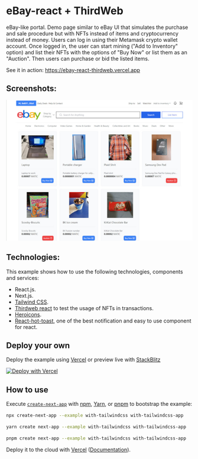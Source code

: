 # eBay-react + ThirdWeb

eBay-like portal. Demo page similar to eBay UI that simulates the purchase and sale procedure but with NFTs instead of items and cryptocurrency instead of money. Users can log in using their Metamask crypto wallet account. Once logged in, the user can start mining ("Add to Inventory" option) and list their NFTs with the options of "Buy Now" or list them as an "Auction". Then users can purchase or bid the listed items.

See it in action: https://ebay-react-thirdweb.vercel.app

## Screenshots:

<div align="center">
  <img src="screenshots/Ebay-react.jpg" alt="screenshot" width="700" style="width:700px;"/>
</div>

## Technologies:

This example shows how to use the following technologies, components and services:
- React.js.
- Next.js.
- [Tailwind CSS](https://tailwindcss.com/).
- [Thirdweb react](https://portal.thirdweb.com/react) to test the usage of NFTs in transactions.
- [Heroicons](https://heroicons.com).
- [React-hot-toast](https://react-hot-toast.com/), one of the best notification and easy to use component for react.



## Deploy your own

Deploy the example using [Vercel](https://vercel.com?utm_source=github&utm_medium=readme&utm_campaign=next-example) or preview live with [StackBlitz](https://stackblitz.com/github/vercel/next.js/tree/canary/examples/with-tailwindcss)

[![Deploy with Vercel](https://vercel.com/button)](https://vercel.com/new/git/external?repository-url=https://github.com/vercel/next.js/tree/canary/examples/with-tailwindcss&project-name=with-tailwindcss&repository-name=with-tailwindcss)

## How to use

Execute [`create-next-app`](https://github.com/vercel/next.js/tree/canary/packages/create-next-app) with [npm](https://docs.npmjs.com/cli/init), [Yarn](https://yarnpkg.com/lang/en/docs/cli/create/), or [pnpm](https://pnpm.io) to bootstrap the example:

```bash
npx create-next-app --example with-tailwindcss with-tailwindcss-app
```

```bash
yarn create next-app --example with-tailwindcss with-tailwindcss-app
```

```bash
pnpm create next-app --example with-tailwindcss with-tailwindcss-app
```

Deploy it to the cloud with [Vercel](https://vercel.com/new?utm_source=github&utm_medium=readme&utm_campaign=next-example) ([Documentation](https://nextjs.org/docs/deployment)).
